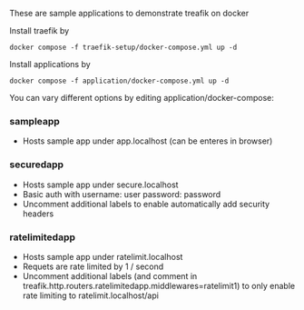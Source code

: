 These are sample applications to demonstrate treafik on docker


Install traefik by 
```
docker compose -f traefik-setup/docker-compose.yml up -d
```


Install applications by 
```
docker compose -f application/docker-compose.yml up -d
```

You can vary different options by editing application/docker-compose:

### sampleapp
- Hosts sample app under app.localhost (can be enteres in browser)
### securedapp
- Hosts sample app under secure.localhost
- Basic auth with username: user password: password
- Uncomment additional labels to enable automatically add security headers

### ratelimitedapp
- Hosts sample app under ratelimit.localhost
- Requets are rate limited by 1 / second
- Uncomment additional labels (and comment in treafik.http.routers.ratelimitedapp.middlewares=ratelimit1) to only enable rate limiting to ratelimit.localhost/api